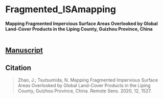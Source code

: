 # Fragmented_ISAmapping
**Mapping Fragmented Impervious Surface Areas Overlooked by Global Land-Cover Products in the Liping County, Guizhou Province, China**
<br><br>
## [Manuscript](https://doi.org/10.3390/rs12091527) 

## Citation

>Zhao, J.; Tsutsumida, N. Mapping Fragmented Impervious Surface Areas Overlooked by Global Land-Cover Products in the Liping County, Guizhou Province, China. Remote Sens. 2020, 12, 1527.
